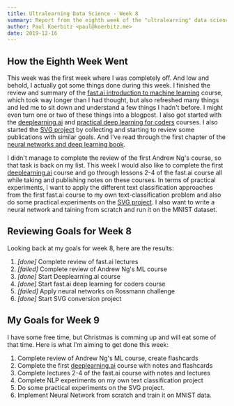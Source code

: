 ```yaml
---
title: Ultralearning Data Science - Week 8
summary: Report from the eighth week of the "ultralearning" data science project
author: Paul Koerbitz <paul@koerbitz.me>
date: 2019-12-16
---
```


## How the Eighth Week Went

This week was the first week where I was completely off. And low and behold,
I actually got some things done during this week. I finished the review and
summary  of the [fast.ai introduction to machine learning](/notes/Fast-ai-ML-course-notes.html)
course, which took way longer than I had thought, but also refreshed many things and led me
to sit down and understand a few things I hadn't before. I might even turn
one or two of these things into a blogpost. I also got started with the
[deeplearning.ai] and [practical deep learning for coders] courses. I also
started the [SVG project] by collecting and starting to review some publications
with similar goals. And I've read through the first chapter of the [neural networks
and deep learning book](http://neuralnetworksanddeeplearning.com/chap1.html).

I didn't manage to complete the review of the first Andrew Ng's course, so that
task is back on my list. This week I would also like to complete the first
[deeplearning.ai] course and go through lessons 2-4 of the fast.ai
course all while taking and publishing notes on these courses. In terms of
practical experiments, I want to apply the different text classification
approaches from the first fast.ai course to my own text-classification problem
and also do some practical experiments on the [SVG project]. I also want to
write a neural network and taining from scratch and run it on the MNIST dataset.


## Reviewing Goals for Week 8

Looking back at my goals for week 8, here are the results:

1. *[done]* Complete review of fast.ai lectures
2. *[failed]* Complete review of Andrew Ng's ML course
3. *[done]* Start Deeplearning.ai course
4. *[done]* Start fast.ai deep learning for coders course
5. *[failed]* Apply neural networks on Rossmann challenge
6. *[done]* Start SVG conversion project

## My Goals for Week 9

I have some free time, but Christmas is comming up and will eat some of that
time. Here is what I'm aiming to get done this week:

1. Complete review of Andrew Ng's ML course, create flashcards
2. Complete the first [deeplearning.ai] course with notes and flashcards
3. Complete lectures 2-4 of the fast.ai course with notes and lectures
4. Complete NLP experiments on my own text classification project
5. Do some practical experiments on the SVG project.
6. Implement Neural Network from scratch and train it on MNIST data.


[colab]: https://colab.research.google.com
[deeplearning.ai]: https://www.coursera.org/learn/neural-networks-deep-learning
[practical deep learning for coders]: https://course.fast.ai/
[SVG project]: /notes/deepvect-using-deep-learning-to-convert-images-to-svgs.html
